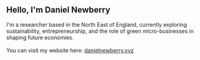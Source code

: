 ## Hello, I'm Daniel Newberry
I'm a researcher based in the North East of England, currently exploring sustainability, entrepreneurship, and the role of green micro-businesses in shaping future economies.
<br><br>
You can visit my website here: [danielnewberry.xyz](https://danielnewberry.xyz)
